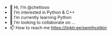 - 👋 Hi, I’m @chettooo
- 👀 I’m interested in Python & C++
- 🌱 I’m currently learning Python
- 💞️ I’m looking to collaborate on ...
- 📫 How to reach me https://linktr.ee/semihcetkin

<!---
chettooo/chettooo is a ✨ special ✨ repository because its `README.md` (this file) appears on your GitHub profile.
You can click the Preview link to take a look at your changes.
--->
